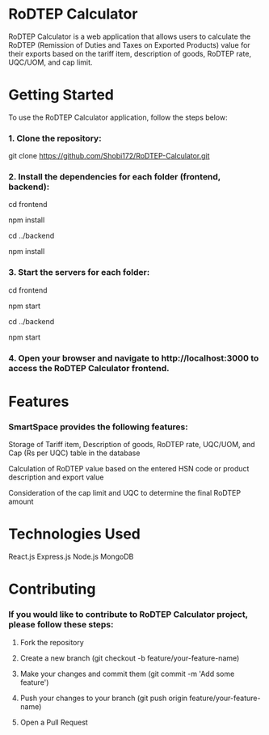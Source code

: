 # RoDTEP Calculator


RoDTEP Calculator is a web application that allows users to calculate the RoDTEP (Remission of Duties and Taxes on Exported Products) value for their exports based on the tariff item, description of goods, RoDTEP rate, UQC/UOM, and cap limit.

# Getting Started

To use the RoDTEP Calculator application, follow the steps below:

### 1. Clone the repository:


git clone https://github.com/Shobi172/RoDTEP-Calculator.git




### 2. Install the dependencies for each folder (frontend, backend):



cd frontend

npm install


cd ../backend

npm install



### 3. Start the servers for each folder:


cd frontend

npm start


cd ../backend

npm start




### 4. Open your browser and navigate to http://localhost:3000 to access the RoDTEP Calculator frontend.


# Features

### SmartSpace provides the following features:


Storage of Tariff item, Description of goods, RoDTEP rate, UQC/UOM, and Cap (Rs per UQC) table in the database

Calculation of RoDTEP value based on the entered HSN code or product description and export value

Consideration of the cap limit and UQC to determine the final RoDTEP amount


# Technologies Used


React.js
Express.js
Node.js
MongoDB



# Contributing

### If you would like to contribute to RoDTEP Calculator project, please follow these steps:

1. Fork the repository

2. Create a new branch (git checkout -b feature/your-feature-name)

3. Make your changes and commit them (git commit -m 'Add some feature')

4. Push your changes to your branch (git push origin feature/your-feature-name)

5. Open a Pull Request

